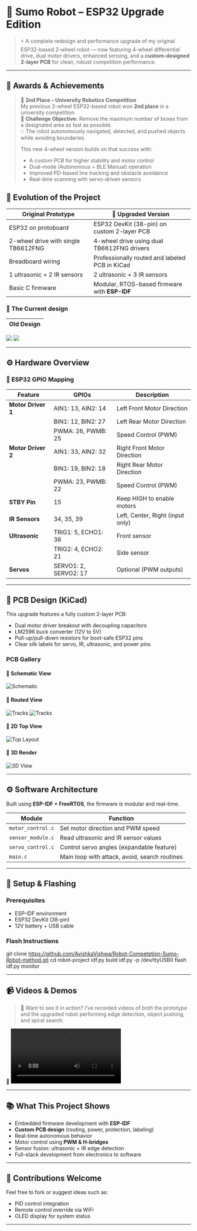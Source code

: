 # 🤖 Sumo Robot – ESP32 Upgrade Edition

> ⚡ A complete redesign and performance upgrade of my original ESP32-based 2-wheel robot — now featuring 4-wheel differential drive, dual motor drivers, enhanced sensing, and a **custom-designed 2-layer PCB** for clean, robust competition performance.

---
## 🏅 Awards & Achievements

> 🥈 **2nd Place – University Robotics Competition**  
> My previous 2-wheel ESP32-based robot won **2nd place** in a university competition.  
> 🎯 **Challenge Objective:** Remove the maximum number of boxes from a designated area as fast as possible.  
> 💡 The robot autonomously navigated, detected, and pushed objects while avoiding boundaries.  
>
> This new 4-wheel version builds on that success with:
> - A custom PCB for higher stability and motor control
> - Dual-mode (Autonomous + BLE Manual) operation
> - Improved PD-based line tracking and obstacle avoidance
> - Real-time scanning with servo-driven sensors


## 🔄 Evolution of the Project

| Original Prototype                    | 🚀 **Upgraded Version**                             |
|--------------------------------------|----------------------------------------------------|
| ESP32 on protoboard                  | ESP32 DevKit (38-pin) on custom 2-layer PCB        |
| 2-wheel drive with single TB6612FNG  | 4-wheel drive using dual TB6612FNG drivers         |
| Breadboard wiring                    | Professionally routed and labeled PCB in KiCad     |
| 1 ultrasonic + 2 IR sensors          | 2 ultrasonic + 3 IR sensors                        |
| Basic C firmware                     | Modular, RTOS-based firmware with **ESP-IDF**      |

### 🔧 The Current design 

| Old Design |
|------------|
 ![](/assets/photo_2024-12-13_21-54-50.jpg)
 ![](/assets/photo_2024-12-13_21-54-39.jpg)  

---

## ⚙ Hardware Overview

### 📍 ESP32 GPIO Mapping

| Feature             | GPIOs                            | Description                      |
|---------------------|-----------------------------------|----------------------------------|
| **Motor Driver 1**  | AIN1: 13, AIN2: 14                | Left Front Motor Direction       |
|                     | BIN1: 12, BIN2: 27                | Left Rear Motor Direction        |
|                     | PWMA: 26, PWMB: 25                | Speed Control (PWM)              |
| **Motor Driver 2**  | AIN1: 33, AIN2: 32                | Right Front Motor Direction      |
|                     | BIN1: 19, BIN2: 18                | Right Rear Motor Direction       |
|                     | PWMA: 23, PWMB: 22                | Speed Control (PWM)              |
| **STBY Pin**        | 15                                | Keep HIGH to enable motors       |
| **IR Sensors**      | 34, 35, 39                        | Left, Center, Right (input only) |
| **Ultrasonic**      | TRIG1: 5, ECHO1: 36               | Front sensor                     |
|                     | TRIG2: 4, ECHO2: 21               | Side sensor                      |
| **Servos**          | SERVO1: 2, SERVO2: 17             | Optional (PWM outputs)           |

---

## 📐 PCB Design (KiCad)

This upgrade features a fully custom 2-layer PCB:
- Dual motor driver breakout with decoupling capacitors
- LM2596 buck converter (12V to 5V)
- Pull-up/pull-down resistors for boot-safe ESP32 pins
- Clear silk labels for servo, IR, ultrasonic, and power pins

### PCB Gallery

#### 📘 Schematic View
![Schematic](/assets/1.JPG)

#### 🧵 Routed View
![Tracks](/assets/2.JPG)
![Tracks](/assets/3.JPG)

#### 📐 2D Top View
![Top Layout](/assets/4.JPG)

#### 🧱 3D Render
![3D View](/assets/esp32%20master.png)

---

## ⚙ Software Architecture

Built using **ESP-IDF + FreeRTOS**, the firmware is modular and real-time.

| Module           | Function                                      |
|------------------|-----------------------------------------------|
| `motor_control.c`| Set motor direction and PWM speed             |
| `sensor_module.c`| Read ultrasonic and IR sensor values          |
| `servo_control.c`| Control servo angles (expandable feature)     |
| `main.c`         | Main loop with attack, avoid, search routines |

---

## 🔧 Setup & Flashing

### Prerequisites
- ESP-IDF environment
- ESP32 DevKit (38-pin)
- 12V battery + USB cable

### Flash Instructions

git clone https://github.com/AvishkaVishwa/Robot-Competetion-Sumo-Robot-method.git
cd robot-project
idf.py build
idf.py -p /dev/ttyUSB0 flash
idf.py monitor

---

## 📹 Videos & Demos

> 🎥 Want to see it in action?
> I’ve recorded videos of both the prototype and the upgraded robot performing edge detection, object pushing, and spiral search.

📌  <video src ="https://github.com/user-attachments/assets/8567fc42-a18b-4fbb-b69a-60d1c5493e56"></video>

---

## 📚 What This Project Shows

* Embedded firmware development with **ESP-IDF**
* **Custom PCB design** (routing, power, protection, labeling)
* Real-time autonomous behavior
* Motor control using **PWM & H-bridges**
* Sensor fusion: ultrasonic + IR edge detection
* Full-stack development from electronics to software

---

## 🤝 Contributions Welcome

Feel free to fork or suggest ideas such as:

* PID control integration
* Remote control override via WiFi
* OLED display for system status

---
